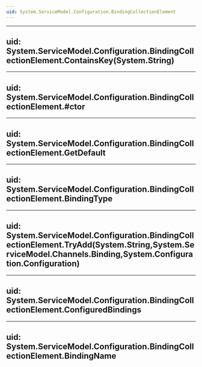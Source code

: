```yaml
---
uid: System.ServiceModel.Configuration.BindingCollectionElement
---
```


---
uid: System.ServiceModel.Configuration.BindingCollectionElement.ContainsKey(System.String)
---

---
uid: System.ServiceModel.Configuration.BindingCollectionElement.#ctor
---

---
uid: System.ServiceModel.Configuration.BindingCollectionElement.GetDefault
---

---
uid: System.ServiceModel.Configuration.BindingCollectionElement.BindingType
---

---
uid: System.ServiceModel.Configuration.BindingCollectionElement.TryAdd(System.String,System.ServiceModel.Channels.Binding,System.Configuration.Configuration)
---

---
uid: System.ServiceModel.Configuration.BindingCollectionElement.ConfiguredBindings
---

---
uid: System.ServiceModel.Configuration.BindingCollectionElement.BindingName
---
